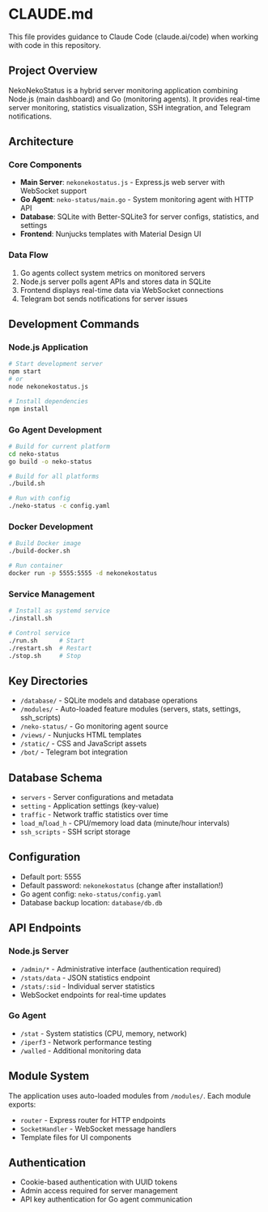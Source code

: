 # CLAUDE.md

This file provides guidance to Claude Code (claude.ai/code) when working with code in this repository.

## Project Overview

NekoNekoStatus is a hybrid server monitoring application combining Node.js (main dashboard) and Go (monitoring agents). It provides real-time server monitoring, statistics visualization, SSH integration, and Telegram notifications.

## Architecture

### Core Components
- **Main Server**: `nekonekostatus.js` - Express.js web server with WebSocket support
- **Go Agent**: `neko-status/main.go` - System monitoring agent with HTTP API
- **Database**: SQLite with Better-SQLite3 for server configs, statistics, and settings
- **Frontend**: Nunjucks templates with Material Design UI

### Data Flow
1. Go agents collect system metrics on monitored servers
2. Node.js server polls agent APIs and stores data in SQLite
3. Frontend displays real-time data via WebSocket connections
4. Telegram bot sends notifications for server issues

## Development Commands

### Node.js Application
```bash
# Start development server
npm start
# or
node nekonekostatus.js

# Install dependencies
npm install
```

### Go Agent Development
```bash
# Build for current platform
cd neko-status
go build -o neko-status

# Build for all platforms
./build.sh

# Run with config
./neko-status -c config.yaml
```

### Docker Development
```bash
# Build Docker image
./build-docker.sh

# Run container
docker run -p 5555:5555 -d nekonekostatus
```

### Service Management
```bash
# Install as systemd service
./install.sh

# Control service
./run.sh      # Start
./restart.sh  # Restart  
./stop.sh     # Stop
```

## Key Directories

- `/database/` - SQLite models and database operations
- `/modules/` - Auto-loaded feature modules (servers, stats, settings, ssh_scripts)
- `/neko-status/` - Go monitoring agent source
- `/views/` - Nunjucks HTML templates
- `/static/` - CSS and JavaScript assets
- `/bot/` - Telegram bot integration

## Database Schema

- `servers` - Server configurations and metadata
- `setting` - Application settings (key-value)
- `traffic` - Network traffic statistics over time
- `load_m`/`load_h` - CPU/memory load data (minute/hour intervals)
- `ssh_scripts` - SSH script storage

## Configuration

- Default port: 5555
- Default password: `nekonekostatus` (change after installation!)
- Go agent config: `neko-status/config.yaml`
- Database backup location: `database/db.db`

## API Endpoints

### Node.js Server
- `/admin/*` - Administrative interface (authentication required)
- `/stats/data` - JSON statistics endpoint
- `/stats/:sid` - Individual server statistics
- WebSocket endpoints for real-time updates

### Go Agent  
- `/stat` - System statistics (CPU, memory, network)
- `/iperf3` - Network performance testing
- `/walled` - Additional monitoring data

## Module System

The application uses auto-loaded modules from `/modules/`. Each module exports:
- `router` - Express router for HTTP endpoints
- `SocketHandler` - WebSocket message handlers
- Template files for UI components

## Authentication

- Cookie-based authentication with UUID tokens
- Admin access required for server management
- API key authentication for Go agent communication
